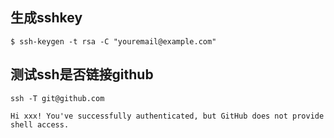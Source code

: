 ## 生成sshkey
```
$ ssh-keygen -t rsa -C "youremail@example.com"
```
## 测试ssh是否链接github
```
ssh -T git@github.com

Hi xxx! You've successfully authenticated, but GitHub does not provide shell access.
```